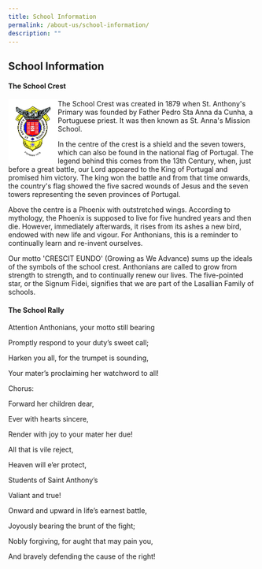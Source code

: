 ```yaml
---
title: School Information
permalink: /about-us/school-information/
description: ""
---
```

## School Information

#### The School Crest

<img align="left" style="width:20%" src="/images/About%20Us/School%20Logo%20with%20white%20Background.jpeg"> The School Crest was created in 1879 when St. Anthony's Primary was founded by Father Pedro Sta Anna da Cunha, a Portuguese priest. It was then known as St. Anna's Mission School. 

In the centre of the crest is a shield and the seven towers, which can also be found in the national flag of Portugal. The legend behind this comes from the 13th Century, when, just before a great battle, our Lord appeared to the King of Portugal and promised him victory. The king won the battle and from that time onwards, the country's flag showed the five sacred wounds of Jesus and the seven towers representing the seven provinces of Portugal.

Above the centre is a Phoenix with outstretched wings. According to mythology, the Phoenix is supposed to live for five hundred years and then die. However, immediately afterwards, it rises from its ashes a new bird, endowed with new life and vigour. For Anthonians, this is a reminder to continually learn and re-invent ourselves.

Our motto 'CRESCIT EUNDO' (Growing as We Advance) sums up the ideals of the symbols of the school crest. Anthonians are called to grow from strength to strength, and to continually renew our lives. The five-pointed star, or the Signum Fidei, signifies that we are part of the Lasallian Family of schools.

#### The School Rally

Attention Anthonians, your motto still bearing

Promptly respond to your duty’s sweet call;

Harken you all, for the trumpet is sounding,

Your mater’s proclaiming her watchword to all!

Chorus:

Forward her children dear,

Ever with hearts sincere,

Render with joy to your mater her due!

All that is vile reject,

Heaven will e’er protect,

Students of Saint Anthony’s 

Valiant and true!

Onward and upward in life’s earnest battle,

Joyously bearing the brunt of the fight;

Nobly forgiving, for aught that may pain you,

And bravely defending the cause of the right!